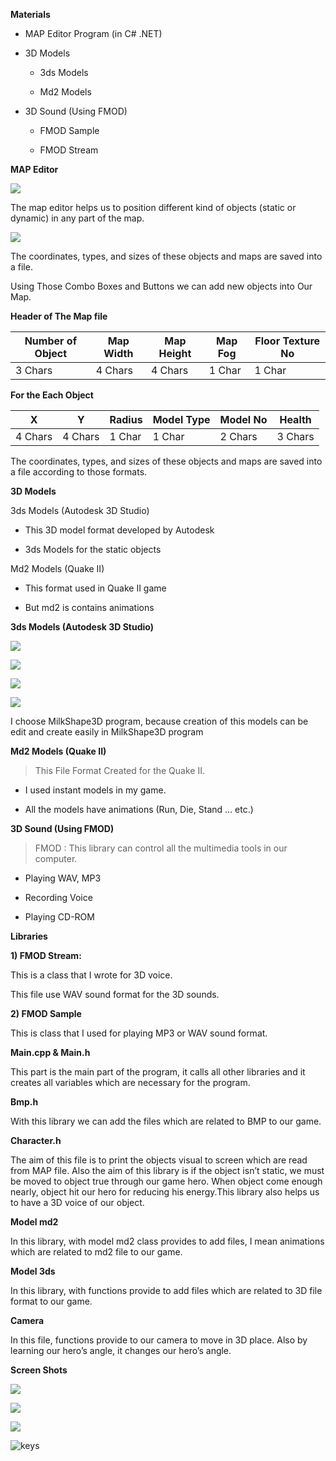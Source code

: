**Materials**

-   MAP Editor Program (in C\# .NET)

-   3D Models

    -   3ds Models

    -   Md2 Models

-   3D Sound (Using FMOD)

    -   FMOD Sample

    -   FMOD Stream

**MAP Editor**

![](media/f8614577d6572ca361798cd1490d99db.png)

The map editor helps us to position different kind of objects (static or
dynamic) in any part of the map.

![](media/929876af2de054b9f5dce71e69ae83cd.png)

The coordinates, types, and sizes of these objects and maps are saved into a
file.

Using Those Combo Boxes and Buttons we can add new objects into Our Map.

**Header of The Map file**

| Number of Object | Map Width | Map Height | Map Fog | Floor Texture No |
|------------------|-----------|------------|---------|------------------|
| 3 Chars          | 4 Chars   | 4 Chars    | 1 Char  | 1 Char           |

**For the Each Object**

| X       | Y       | Radius | Model Type | Model No | Health  |
|---------|---------|--------|------------|----------|---------|
| 4 Chars | 4 Chars | 1 Char | 1 Char     | 2 Chars  | 3 Chars |

The coordinates, types, and sizes of these objects and maps are saved into a
file according to those formats.

**3D Models**

3ds Models (Autodesk 3D Studio)

-   This 3D model format developed by Autodesk

-   3ds Models for the static objects

Md2 Models (Quake II)

-   This format used in Quake II game

-   But md2 is contains animations

**3ds Models (Autodesk 3D Studio)**

![](media/0df9751ad0aca545d82f731686b81add.png)

![](media/6c12063c2c3cb7f0964c11031fbe13fd.png)

![](media/737f10b593e7af72976bea2b06cffe38.png)

![](media/c8746742fa7ea77c0af789ab87423c36.png)

I choose MilkShape3D program, because creation of this models can be edit and
create easily in MilkShape3D program

**Md2 Models (Quake II)**

>   This File Format Created for the Quake II.

-   I used instant models in my game.

-   All the models have animations (Run, Die, Stand … etc.)

**3D Sound (Using FMOD)**

>   FMOD : This library can control all the multimedia tools in our computer.

-   Playing WAV, MP3

-   Recording Voice

-   Playing CD-ROM

**Libraries**

**1) FMOD Stream:**

This is a class that I wrote for 3D voice.

This file use WAV sound format for the 3D sounds.

**2) FMOD Sample**

This is class that I used for playing MP3 or WAV sound format.

**Main.cpp & Main.h**

This part is the main part of the program, it calls all other libraries and it
creates all variables which are necessary for the program.

**Bmp.h**

With this library we can add the files which are related to BMP to our game.

**Character.h**

The aim of this file is to print the objects visual to screen which are read
from MAP file. Also the aim of this library is if the object isn’t static, we
must be moved to object true through our game hero. When object come enough
nearly, object hit our hero for reducing his energy.This library also helps us
to have a 3D voice of our object.

**Model md2**

In this library, with model md2 class provides to add files, I mean animations
which are related to md2 file to our game.

**Model 3ds**

In this library, with functions provide to add files which are related to 3D
file format to our game.

**Camera**

In this file, functions provide to our camera to move in 3D place. Also by
learning our hero’s angle, it changes our hero’s angle.

**Screen Shots**

![](media/de53d22f2e8c800f98ad23670cb08c40.png)

![](media/3dbd5145f6784684740df476531dfbe0.png)

![](media/debf0d071ae4935875b4dca263a45aed.png)

![keys](media/d2736fe396080cad87d11d57b5e25efc.jpg)
